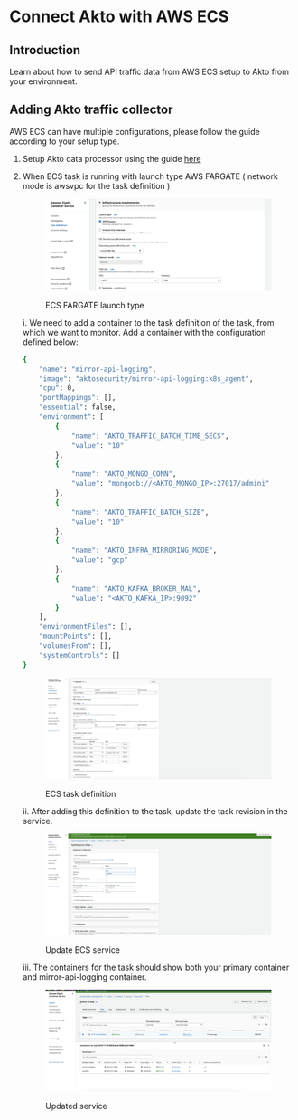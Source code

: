 # Connect Akto with AWS ECS

## Introduction

Learn about how to send API traffic data from AWS ECS setup to Akto from your environment.

## Adding Akto traffic collector
AWS ECS can have multiple configurations, please follow the guide according to your setup type.

1. Setup Akto data processor using the guide [here](./data-processor.md)

2. When ECS task is running with launch type AWS FARGATE ( network mode is awsvpc for the task definition ) <figure><img src="../../.gitbook/assets/ecs-2.png" alt="ECS FARGATE launch type"><figcaption><p>ECS FARGATE launch type</p></figcaption></figure>

    i. We need to add a container to the task definition of the task, from which we want to monitor. Add a container with the configuration defined below:

    ```bash
    {
        "name": "mirror-api-logging",
        "image": "aktosecurity/mirror-api-logging:k8s_agent",
        "cpu": 0,
        "portMappings": [],
        "essential": false,
        "environment": [
            {
                "name": "AKTO_TRAFFIC_BATCH_TIME_SECS",
                "value": "10"
            },
            {
                "name": "AKTO_MONGO_CONN",
                "value": "mongodb://<AKTO_MONGO_IP>:27017/admini"
            },
            {
                "name": "AKTO_TRAFFIC_BATCH_SIZE",
                "value": "10"
            },
            {
                "name": "AKTO_INFRA_MIRRORING_MODE",
                "value": "gcp"
            },
            {
                "name": "AKTO_KAFKA_BROKER_MAL",
                "value": "<AKTO_KAFKA_IP>:9092"
            }
        ],
        "environmentFiles": [],
        "mountPoints": [],
        "volumesFrom": [],
        "systemControls": []
    }
    ```

    <figure><img src="../../.gitbook/assets/ecs-1.png" alt="ECS task definition"><figcaption><p>ECS task definition</p></figcaption></figure>

    ii. After adding this definition to the task, update the task revision in the service. 

    <figure><img src="../../.gitbook/assets/ecs-3.png" alt="Update ECS service"><figcaption><p>Update ECS service</p></figcaption></figure>

    iii. The containers for the task should show both your primary container and mirror-api-logging container.
    
    <figure><img src="../../.gitbook/assets/ecs-4.png" alt="Updated service"><figcaption><p>Updated service</p></figcaption></figure>